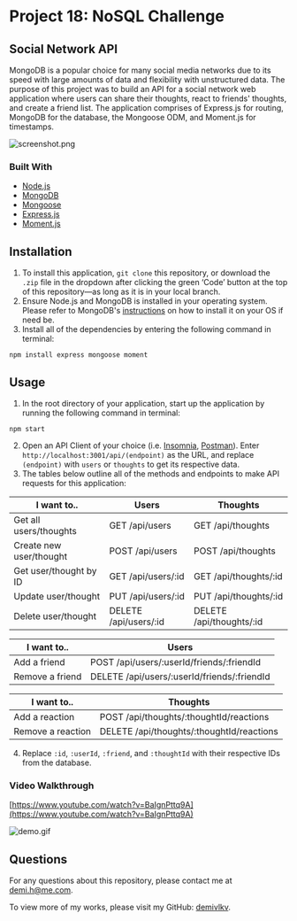 # Project 18: NoSQL Challenge
## Social Network API
MongoDB is a popular choice for many social media networks due to its speed with large amounts of data and flexibility with unstructured data. The purpose of this project was to build an API for a social network web application where users can share their thoughts, react to friends' thoughts, and create a friend list. The application comprises of Express.js for routing, MongoDB for the database, the Mongoose ODM, and Moment.js for timestamps.

![screenshot.png](/../main/assets/images/screenshot.png)

### Built With
- [Node.js](https://nodejs.org/en/)
- [MongoDB](https://www.mongodb.com/)
- [Mongoose](https://mongoosejs.com/docs/)
- [Express.js](https://expressjs.com/)
- [Moment.js](https://momentjs.com/)

## Installation
1. To install this application, `git clone` this repository, or download the `.zip` file in the dropdown after clicking the green ‘Code’ button at the top of this repository—as long as it is in your local branch.
2. Ensure Node.js and MongoDB is installed in your operating system. Please refer to MongoDB's [instructions](https://www.mongodb.com/docs/manual/administration/install-community/) on how to install it on your OS if need be.
3. Install all of the dependencies by entering the following command in terminal:
```
npm install express mongoose moment
```

## Usage
1. In the root directory of your application, start up the application by running the following command in terminal:
```
npm start
```
2. Open an API Client of your choice (i.e. [Insomnia](https://insomnia.rest/), [Postman](https://www.postman.com/)). Enter `http://localhost:3001/api/(endpoint)` as the URL, and replace `(endpoint)` with `users` or `thoughts` to get its respective data.
3. The tables below outline all of the methods and endpoints to make API requests for this application:

| I want to.. | Users | Thoughts |
| --- | --- | --- |
| Get all users/thoughts | GET /api/users | GET /api/thoughts  |
| Create new user/thought | POST /api/users | POST /api/thoughts  |
| Get user/thought by ID | GET /api/users/:id | GET /api/thoughts/:id  |
| Update user/thought | PUT /api/users/:id | PUT /api/thoughts/:id  |
| Delete user/thought | DELETE /api/users/:id | DELETE /api/thoughts/:id  |

| I want to.. | Users |
| --- | --- |
| Add a friend | POST /api/users/:userId/friends/:friendId |
| Remove a friend | DELETE /api/users/:userId/friends/:friendId  |

| I want to.. | Thoughts |
| --- | --- |
| Add a reaction | POST /api/thoughts/:thoughtId/reactions |
| Remove a reaction | DELETE /api/thoughts/:thoughtId/reactions |

4. Replace `:id`, `:userId`, `:friend`, and `:thoughtId` with their respective IDs from the database.

### Video Walkthrough
[https://www.youtube.com/watch?v=BaIgnPttq9A](https://www.youtube.com/watch?v=BaIgnPttq9A)

![demo.gif](/../main/assets/images/demo.gif)

## Questions
For any questions about this repository, please contact me at [demi.h@me.com](mailto:demi.h@me.com).

To view more of my works, please visit my GitHub: [demivlkv](https://github.com/demivlkv).